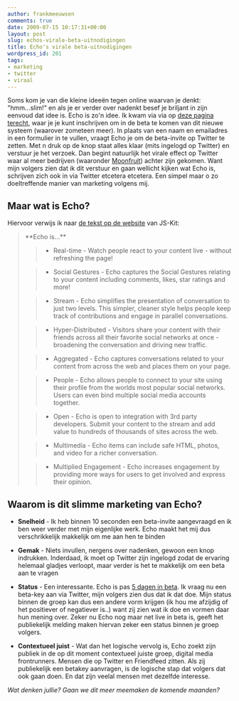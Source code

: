 ```yaml
---
author: frankmeeuwsen
comments: true
date: 2009-07-15 10:17:31+00:00
layout: post
slug: echos-virale-beta-uitnodigingen
title: Echo's virale beta-uitnodigingen
wordpress_id: 201
tags:
- marketing
- twitter
- viraal
---
```


Soms kom je van die kleine ideeën tegen online waarvan je denkt: "hmm...slim!" en als je er verder over nadenkt besef je briljant in zijn eenvoud dat idee is. Echo is zo'n idee. Ik kwam via via op [deze pagina terecht](http://www.js-kit.com/echo/), waar je je kunt inschrijven om in de beta te komen van dit nieuwe systeem (waarover zometeen meer). In plaats van een naam en emailadres in een formulier in te vullen, vraagt Echo je om de beta-invite op Twitter te zetten. Met n druk op de knop staat alles klaar (mits ingelogd op Twitter) en verstuur je het verzoek. Dan begint natuurlijk het virale effect op Twitter waar al meer bedrijven (waaronder [Moonfruit](http://www.dutchcowboys.nl/twitter/17391)) achter zijn gekomen. Want mijn volgers zien dat ik dit verstuur en gaan wellicht kijken wat Echo is, schrijven zich ook in via Twitter etcetera etcetera. Een simpel maar o zo doeltreffende manier van marketing volgens mij.

<!-- more -->


## Maar wat is Echo?


Hiervoor verwijs ik naar [de tekst op de website](http://blog.js-kit.com/2009/07/10/comments-have-evolved-introducing-echo/) van JS-Kit:


<blockquote>**Echo is…**

> 
> 
	
>   * Real-time - Watch people react to your content live - without refreshing the page!
> 
	
>   * Social Gestures - Echo captures the Social Gestures relating to your content including comments, likes, star ratings and more!
> 
	
>   * Stream - Echo simplifies the presentation of conversation to just two levels. This simpler, cleaner style helps people keep track of contributions and engage in parallel conversations.
> 
	
>   * Hyper-Distributed - Visitors share your content with their friends across all their favorite social networks at once - broadening the conversation and driving new traffic.
> 
	
>   * Aggregated - Echo captures conversations related to your content from across the web and places them on your page.
> 
	
>   * People - Echo allows people to connect to your site using their profile from the worlds most popular social networks. Users can even bind multiple social media accounts together.
> 
	
>   * Open - Echo is open to integration with 3rd party developers. Submit your content to the stream and add value to hundreds of thousands of sites across the web.
> 
	
>   * Multimedia - Echo items can include safe HTML, photos, and video for a richer conversation.
> 
	
>   * Multiplied Engagement - Echo increases engagement by providing more ways for users to get involved and express their opinion.
> 

</blockquote>




## Waarom is dit slimme marketing van Echo?





	
  * **Snelheid** - Ik heb binnen 10 seconden een beta-invite aangevraagd en ik ben weer verder met mijn eigenlijke werk. Echo maakt het mij dus verschrikkelijk makkelijk om me aan hen te binden

	
  * **Gemak** - Niets invullen, nergens over nadenken, gewoon een knop indrukken. Inderdaad, ik moet op Twitter zijn ingelogd zodat de ervaring helemaal gladjes verloopt, maar verder is het te makkelijk om een beta aan te vragen

	
  * **Status** - Een interessante. Echo is pas [5 dagen in beta](http://blog.js-kit.com/2009/07/10/comments-have-evolved-introducing-echo/). Ik vraag nu een beta-key aan via Twitter, mijn volgers zien dus dat ik dat doe. Mijn status binnen de groep kan dus een andere vorm krijgen (ik hou me afzijdig of het positiever of negatiever is..) want zij zien wat ik doe en vormen daar hun mening over. Zeker nu Echo nog maar net live in beta is, geeft het publiekelijk melding maken hiervan zeker een status binnen je groep volgers.

	
  * **Contextueel juist** - Wat dan het logische vervolg is, Echo zoekt zijn publiek in de op dit moment contextueel juiste groep, digital media frontrunners. Mensen die op Twitter en Friendfeed zitten. Als zij publiekelijk een betakey aanvragen, is de logische stap dat volgers dat ook gaan doen. En dat zijn veelal mensen met dezelfde interesse.


_Wat denken jullie? Gaan we dit meer meemaken de komende maanden?_
